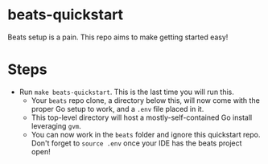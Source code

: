 # beats-quickstart
Beats setup is a pain. This repo aims to make getting started easy!

# Steps
- Run `make beats-quickstart`. This is the last time you will run this.
  - Your `beats` repo clone, a directory below this, will now come with the proper Go setup to work, and a `.env` file placed in it.
  - This top-level directory will host a mostly-self-contained Go install leveraging `gvm`.
  - You can now work in the `beats` folder and ignore this quickstart repo. Don't forget to `source .env` once your IDE has the beats project open!